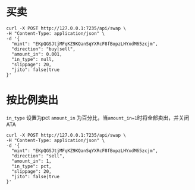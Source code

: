 # 买卖
```
curl -X POST http://127.0.0.1:7235/api/swap \
-H "Content-Type: application/json" \
-d '{
  "mint": "EKpQGSJtjMFqKZ9KQanSqYXRcF8fBopzLHYxdM65zcjm",
  "direction": "buy|sell",
  "amount_in": 0.001,
  "in_type": null,
  "slippage": 20,
  "jito": false|true
}'
```

# 按比例卖出
`in_type` 设置为pct
`amount_in` 为百分比，当`amount_in=1`时将全部卖出，并关闭ATA
```
curl -X POST http://127.0.0.1:7235/api/swap \
-H "Content-Type: application/json" \
-d '{
  "mint": "EKpQGSJtjMFqKZ9KQanSqYXRcF8fBopzLHYxdM65zcjm",
  "direction": "sell",
  "amount_in": 1,
  "in_type": pct,
  "slippage": 20,
  "jito": false|true
}'
```
